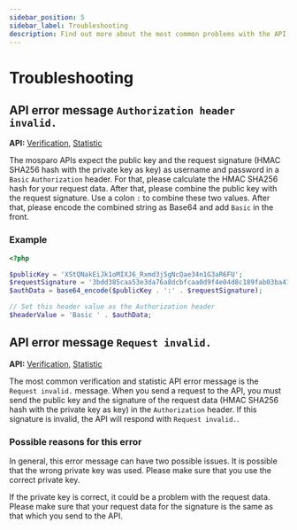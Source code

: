 ```yaml
---
sidebar_position: 5
sidebar_label: Troubleshooting
description: Find out more about the most common problems with the API and what you can do about them.
---
```


# Troubleshooting

## API error message `Authorization header invalid.`

**API:** [Verification](./verification), [Statistic](./statistic)

The mosparo APIs expect the public key and the request signature (HMAC SHA256 hash with the private key as key) as username and password in a `Basic`
`Authorization` header. For that, please calculate the HMAC SHA256 hash for your request data. After that, please combine the public key with the
request signature. Use a colon `:` to combine these two values. After that, please encode the combined string as Base64 and add `Basic` in the front.

### Example

```php
<?php

$publicKey = 'XStQNakEiJk1oMIXJ6_Rxmd3j5gNcQae34n1G3aR6FU';
$requestSignature = '3bdd385caa53e3da76a8dcbfcaa0d9f4e04d8c189fab03ba41383deea236b2d3';
$authData = base64_encode($publicKey . ':' . $requestSignature);

// Set this header value as the Authorization header
$headerValue = 'Basic ' . $authData;
```

## API error message `Request invalid.`

**API:** [Verification](./verification), [Statistic](./statistic)

The most common verification and statistic API error message is the `Request invalid.` message. When you send a request to the API, you must send the 
public key and the signature of the request data (HMAC SHA256 hash with the private key as key) in the `Authorization` header. If this signature is 
invalid, the API will respond with `Request invalid.`.

### Possible reasons for this error

In general, this error message can have two possible issues. It is possible that the wrong private key was used. Please make sure that you use the 
correct private key.

If the private key is correct, it could be a problem with the request data. Please make sure that your request data for the signature is the same as 
that which you send to the API. 